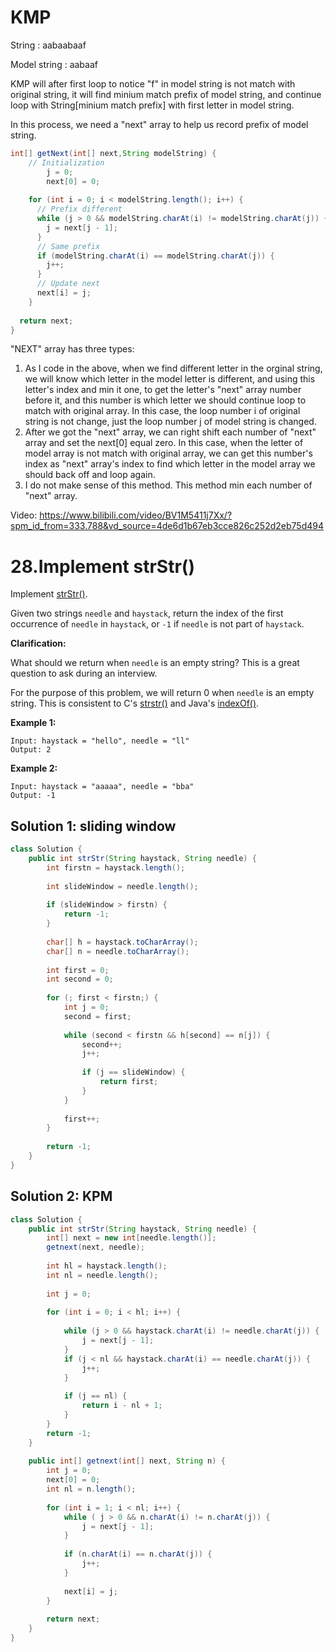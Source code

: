 # KMP

String : aabaabaaf

Model string : aabaaf



KMP will after first loop to notice "f" in model string is not match with original string, it will find minium match prefix of model string, and continue loop with String[minium match prefix] with first letter in model string.



In this process, we need a "next" array to help us record prefix of model string.

```java
int[] getNext(int[] next,String modelString) {
  	// Initialization
		j = 0;
		next[0] = 0;
		
  	for (int i = 0; i < modelString.length(); i++) {
      // Prefix different
      while (j > 0 && modelString.charAt(i) != modelString.charAt(j)) {
        j = next[j - 1];
      }
      // Same prefix
      if (modelString.charAt(i) == modelString.charAt(j)) {
        j++;
      }
      // Update next
      next[i] = j;
    }
  
  return next;
}
```



"NEXT" array has three types:

1. As I code in the above, when we find different letter in the orginal string, we will know which letter in the model letter is different, and using this letter's index and min it one, to get the letter's "next" array number before it, and this number is which letter we should continue loop to match with original array. In this case, the loop number i of original string is not change, just the loop number j of model string is changed.
2. After we got the "next" array, we can right shift each number of "next" array and set the next[0] equal zero. In this case, when the letter of model array is not match with original array, we can get this number's index as "next" array's index to find which letter in the model array we should back off and loop again.
3. I do not make sense of this method. This method min each number of "next" array.



Video: https://www.bilibili.com/video/BV1M5411j7Xx/?spm_id_from=333.788&vd_source=4de6d1b67eb3cce826c252d2eb75d494



# 28.Implement strStr()

Implement [strStr()](http://www.cplusplus.com/reference/cstring/strstr/).

Given two strings `needle` and `haystack`, return the index of the first occurrence of `needle` in `haystack`, or `-1` if `needle` is not part of `haystack`.

**Clarification:**

What should we return when `needle` is an empty string? This is a great question to ask during an interview.

For the purpose of this problem, we will return 0 when `needle` is an empty string. This is consistent to C's [strstr()](http://www.cplusplus.com/reference/cstring/strstr/) and Java's [indexOf()](https://docs.oracle.com/javase/7/docs/api/java/lang/String.html#indexOf(java.lang.String)).

 

**Example 1:**

```
Input: haystack = "hello", needle = "ll"
Output: 2
```

**Example 2:**

```
Input: haystack = "aaaaa", needle = "bba"
Output: -1
```





## Solution 1: sliding window

```java
class Solution {
    public int strStr(String haystack, String needle) { 
        int firstn = haystack.length();
        
        int slideWindow = needle.length();
        
        if (slideWindow > firstn) {
            return -1;
        }
        
        char[] h = haystack.toCharArray();
        char[] n = needle.toCharArray();
        
        int first = 0;
        int second = 0;
        
        for (; first < firstn;) {
            int j = 0;
            second = first;
            
            while (second < firstn && h[second] == n[j]) {
                second++;
                j++;
                
                if (j == slideWindow) {
                    return first;
                }
            }
            
            first++;
        }
        
        return -1;
    }
}
```





## Solution 2: KPM

```java
class Solution {
    public int strStr(String haystack, String needle) {
        int[] next = new int[needle.length()];
        getnext(next, needle);
        
        int hl = haystack.length();
        int nl = needle.length();
        
        int j = 0;
        
        for (int i = 0; i < hl; i++) {
            
            while (j > 0 && haystack.charAt(i) != needle.charAt(j)) {
                j = next[j - 1];
            }
            if (j < nl && haystack.charAt(i) == needle.charAt(j)) {
                j++;
            }
            
            if (j == nl) {
                return i - nl + 1;
            }
        }
        return -1;
    }
    
    public int[] getnext(int[] next, String n) {
        int j = 0;
        next[0] = 0;
        int nl = n.length();
        
        for (int i = 1; i < nl; i++) {
            while ( j > 0 && n.charAt(i) != n.charAt(j)) {
                j = next[j - 1];
            }
            
            if (n.charAt(i) == n.charAt(j)) {
                j++;
            }
            
            next[i] = j;
        }
        
        return next;
    }
}
```





